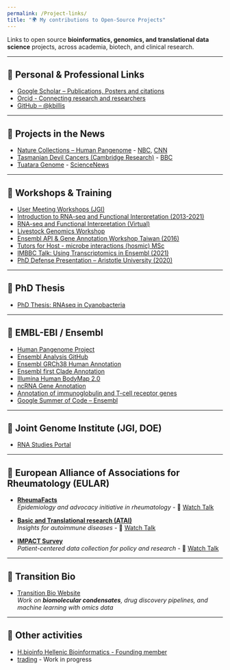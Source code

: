```yaml
---
permalink: /Project-links/
title: "🌍 My contributions to Open-Source Projects"
---
```


Links to open source **bioinformatics, genomics, and translational data science** projects, across academia, biotech, and clinical research. 

---

## 🔹 Personal & Professional Links
- [Google Scholar – Publications, Posters and citations](https://scholar.google.co.uk/citations?user=YsQgBgUAAAAJ)  
- [Orcid - Connecting research and researchers](https://orcid.org/0000-0001-8568-4306)
- [GitHub – @kbillis](https://github.com/kbillis)  

---

## 🔹 Projects in the News
- [Nature Collections – Human Pangenome](https://www.nature.com/collections/aebdjihcda) - [NBC](https://www.nbcnews.com/science/science-news/scientists-announce-rough-draft-human-pangenome-rcna83120), [CNN](https://edition.cnn.com/2023/05/10/health/human-pangenome-scn-wellness) 
- [Tasmanian Devil Cancers (Cambridge Research)](https://www.cam.ac.uk/research/news/evolution-of-two-contagious-cancers-affecting-tasmanian-devils-underlines-unpredictability-of) - [BBC](https://www.bbc.com/news/science-environment-47659640) 
- [Tuatara Genome](https://www.embl.org/news/science/the-curious-genome-of-the-tuatara/) - [ScienceNews](https://www.sciencenews.org/article/lizard-like-tuatara-mitochondrial-genomes-cold-tolerance)

--- 

## 🔹 Workshops & Training
- [User Meeting Workshops (JGI)](https://usermeeting.jgi.doe.gov/past-meetings/2012-user-meeting/workshops/#img)  
- [Introduction to RNA-seq and Functional Interpretation (2013-2021)](https://www.ebi.ac.uk/training/events/introduction-rna-seq-and-functional-interpretation/)  
- [RNA-seq and Functional Interpretation (Virtual)](https://www.ebi.ac.uk/training/events/introduction-rna-seq-and-functional-interpretation-virtual/)  
- [Livestock Genomics Workshop](https://www.ebi.ac.uk/training/events/livestock-genomics/)  
- [Ensembl API & Gene Annotation Workshop Taiwan (2016)](https://www.ebi.ac.uk/training/events/2016/ensembl-api-and-gene-annotation-workshop-nchc-2016/)  
- [Tutors for Host - microbe interactions (hosmic) MSc ](https://hosmic.uth.gr/#tutors)  
- [IMBBC Talk: Using Transcriptomics in Ensembl (2021)](https://imbbc.hcmr.gr/2021/07/14/web-talk-by-dr-konstantinos-billis-using-transcriptomics-data-in-ensembl/)  
- [PhD Defense Presentation – Aristotle University (2020)](https://bio.auth.gr/2020/02/04/parousiasi-didaktorikis-diatrivis-tou-konstantinou-billi/)  

---

## 🔹 PhD Thesis
- [PhD Thesis: RNAseq in Cyanobacteria](https://phdtheses.ekt.gr/eadd/handle/10442/47088?locale=en)  

--- 

## 🔹 EMBL-EBI / Ensembl
- [Human Pangenome Project ](https://www.nature.com/collections/aebdjihcda)  
- [Ensembl Analysis GitHub](https://github.com/Ensembl/ensembl-analysis)  
- [Ensembl GRCh38 Human Annotation](https://www.ensembl.org/Homo_sapiens/Info/Annotation)  
- [Ensembl first Clade Annotation](https://www.ensembl.org/info/genome/genebuild/2017_12_primate_clade_gene_annotation.pdf)
- [Illumina Human BodyMap 2.0](https://www.ensembl.info/2011/05/24/human-bodymap-2-0-data-from-illumina/)  
- [ncRNA Gene Annotation](https://www.ensembl.org/info/genome/genebuild/ncrna.html)  
- [Annotation of immunoglobulin and T-cell receptor genes](https://www.ensembl.org/info/genome/genebuild/ig_tcr.html)
- [Google Summer of Code – Ensembl](https://www.ensembl.info/2018/10/25/gsoc-with-ensembl-catching-up-with-2018s-students/)  


---

## 🔹 Joint Genome Institute (JGI, DOE)
- [RNA Studies Portal](https://img.jgi.doe.gov/cgi-bin/m/main.cgi?section=RNAStudies&page=rnastudies)  

---

## 🔹 European Alliance of Associations for Rheumatology (EULAR)
- **[RheumaFacts](https://www.eular.org/eular-rheumafacts)**  
  *Epidemiology and advocacy initiative in rheumatology* - 🎥 [Watch Talk](https://www.youtube.com/watch?v=T-XhePX-GPw)

- **[Basic and Translational research (ATAI)](https://www.eular.org/eular-atai)**  
  *Insights for autoimmune diseases* - 🎥 [Watch Talk](https://www.youtube.com/watch?v=wUEBuZfRmBU)

- **[IMPACT Survey](https://www.eular.org/impactsurvey)**  
  *Patient-centered data collection for policy and research* - 🎥 [Watch Talk](https://www.youtube.com/watch?v=8kSAV4VSU9I)


---

## 🔹 Transition Bio
- [Transition Bio Website](https://transitionbio.com/)  
*Work on **biomolecular condensates**, drug discovery pipelines, and machine learning with omics data*  

---

## 🔹 Other activities
- [H.bioinfo Hellenic Bioinformatics - Founding member](https://hscbio.wordpress.com/members-who/founding-members/) 
- [trading](https://publicstaticweb.s3.us-east-1.amazonaws.com/index.html) - Work in progress
